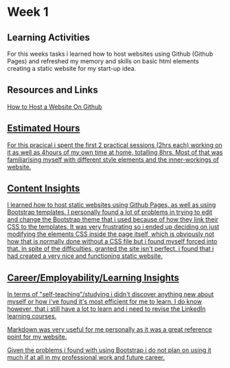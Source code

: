 <h1>Week 1</h1>
<h2>Learning Activities</h2>
<p>For this weeks tasks i learned how to host websites using Github (Github Pages) and refreshed my memory and skills on basic html elements creating a static website for my start-up idea.</p>

<h2>Resources and Links</h2>
<p><a href="https://www.youtube.com/watch?v=8hrJ4oN1u_8">How to Host a Website On Github</p>

<h2>Estimated Hours</h2>
For this pracical i spent the first 2 practical sessions (2hrs each) working on it as well as 4hours of my own time at home, totalling 8hrs. Most of that was familiarising myself with different style elements and the inner-workings of website.

<h2>Content Insights</h2>
<p>I learned how to host static websites using Github Pages, as well as using Bootstrap templates. I personally found a lot of problems in trying to edit and change the Bootstrap theme that i used because of how they link their CSS to the templates. It was very frustrating so i ended up deciding on just modifying the elements CSS inside the page itself, which is obviously not how that is normally done without a CSS file but i found myself forced into that. In spite of the difficulties, granted the site isn't perfect, i found that i had created a very nice and functioning static website.</p>

<h2>Career/Employability/Learning Insights</h2>
<p>In terms of "self-teaching"/studying i didn't discover anything new about myself or how i've found it's most efficient for me to learn. I do know however, that i still have a lot to learn and i need to revise the LinkedIn learning courses.</p>
<p>Markdown was very useful for me personally as it was a great reference point for my website.</p>
<p>Given the problems i found with using Bootstrap i do not plan on using it much if at all in my professional work and future career.</p>
